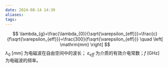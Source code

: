 ```yaml
---
date: 2024-08-14 14:39
aliases: 
tags: 
---
```

$$
\lambda_{g}=\frac{\lambda_{0}}{\sqrt{\varepsilon_{eff}}}=\frac{c}{f\sqrt{\varepsilon_{eff}}}=\frac{300}{f\sqrt{\varepsilon_{eff}}} \quad \left[ \mathrm{mm} \right]
$$
$\lambda_{0}~ \left[ \mathrm{mm} \right]$ 为电磁波在自由空间中的波长； $\varepsilon_{eff}$ 为介质的有效介电常数；$f~ \left[ \mathrm{GHz} \right]$ 为电磁波的频率。
